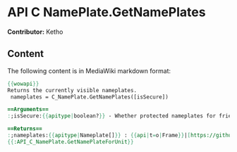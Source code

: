 # API C NamePlate.GetNamePlates

**Contributor:** Ketho

## Content

The following content is in MediaWiki markdown format:

```mediawiki
{{wowapi}}
Returns the currently visible nameplates.
 nameplates = C_NamePlate.GetNamePlates([isSecure])

==Arguments==
:;isSecure:{{apitype|boolean?}} - Whether protected nameplates for friendly units while in instanced areas should be returned.

==Returns==
:;nameplates:{{apitype|Nameplate[]}} : {{api|t=o|Frame}}|[https://github.com/Gethe/wow-ui-source/blob/10.2.0/Interface/AddOns/Blizzard_NamePlates/Blizzard_NamePlates.lua#L540 NamePlateBaseMixin]
{{:API_C_NamePlate.GetNamePlateForUnit}}
```